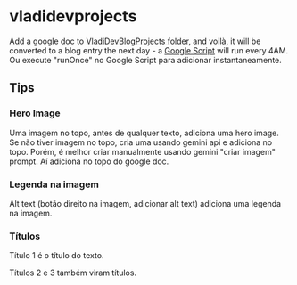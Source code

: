 # vladidevprojects

Add a google doc to [VladiDevBlogProjects folder](https://drive.google.com/drive/u/0/folders/1JoTH_BWR1kCXCgslphqSNpBwERa58fqu), and voilà, it will be converted to a blog entry the next day - a [Google Script](https://script.google.com/home/projects/1vrjSVUvG_vnSNx7aNuGx1eIAm9q8KfUxiijFKPErbpdw6cC-Khb2G7Kn/edit) will run every 4AM. Ou execute "runOnce" no Google Script para adicionar instantaneamente.

## Tips

### Hero Image

Uma imagem no topo, antes de qualquer texto, adiciona uma hero image.
Se não tiver imagem no topo, cria uma usando gemini api e adiciona no topo.
Porém, é melhor criar manualmente usando gemini "criar imagem" prompt. Aí adiciona no topo do google doc.

### Legenda na imagem

Alt text (botão direito na imagem, adicionar alt text) adiciona uma legenda na imagem.

### Títulos

Título 1 é o título do texto.

Títulos 2 e 3 também viram títulos.
